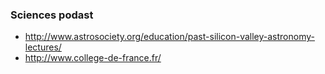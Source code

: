 ### Sciences podast 

* http://www.astrosociety.org/education/past-silicon-valley-astronomy-lectures/
* http://www.college-de-france.fr/
